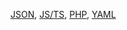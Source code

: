 [JSON](./language-files/json.mdx), [JS/TS](./language-files/js_ts.mdx), [PHP](./language-files/php.mdx), [YAML](./language-files/yaml.mdx)
